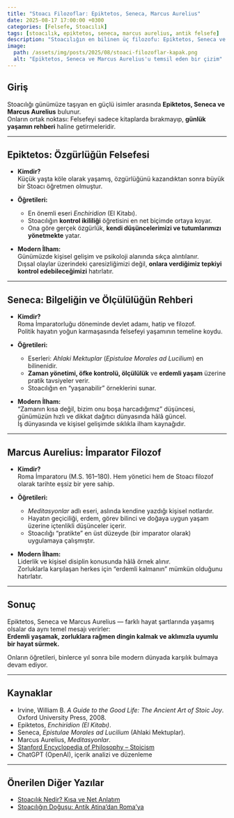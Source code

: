 ```yaml
---
title: "Stoacı Filozoflar: Epiktetos, Seneca, Marcus Aurelius"
date: 2025-08-17 17:00:00 +0300
categories: [Felsefe, Stoacılık]
tags: [stoacılık, epiktetos, seneca, marcus aurelius, antik felsefe]
description: "Stoacılığın en bilinen üç filozofu: Epiktetos, Seneca ve Marcus Aurelius. Onların yaşamlarından ve öğretilerinden çıkarılacak dersler."
image:
  path: /assets/img/posts/2025/08/stoaci-filozoflar-kapak.png
  alt: "Epiktetos, Seneca ve Marcus Aurelius'u temsil eden bir çizim"
---
```


## Giriş

Stoacılığı günümüze taşıyan en güçlü isimler arasında **Epiktetos, Seneca ve Marcus Aurelius** bulunur.  
Onların ortak noktası: Felsefeyi sadece kitaplarda bırakmayıp, **günlük yaşamın rehberi** haline getirmeleridir.  

---

## Epiktetos: Özgürlüğün Felsefesi

- **Kimdir?**  
  Küçük yaşta köle olarak yaşamış, özgürlüğünü kazandıktan sonra büyük bir Stoacı öğretmen olmuştur.  

- **Öğretileri:**  
  - En önemli eseri *Enchiridion* (El Kitabı).  
  - Stoacılığın **kontrol ikililiği** öğretisini en net biçimde ortaya koyar.  
  - Ona göre gerçek özgürlük, **kendi düşüncelerimizi ve tutumlarımızı yönetmekte** yatar.  

- **Modern İlham:**  
  Günümüzde kişisel gelişim ve psikoloji alanında sıkça alıntılanır.  
  Dışsal olaylar üzerindeki çaresizliğimizi değil, **onlara verdiğimiz tepkiyi kontrol edebileceğimizi** hatırlatır.  

---

## Seneca: Bilgeliğin ve Ölçülülüğün Rehberi

- **Kimdir?**  
  Roma İmparatorluğu döneminde devlet adamı, hatip ve filozof.  
  Politik hayatın yoğun karmaşasında felsefeyi yaşamının temeline koydu.  

- **Öğretileri:**  
  - Eserleri: *Ahlaki Mektuplar* (*Epistulae Morales ad Lucilium*) en bilinenidir.  
  - **Zaman yönetimi, öfke kontrolü, ölçülülük** ve **erdemli yaşam** üzerine pratik tavsiyeler verir.  
  - Stoacılığın en “yaşanabilir” örneklerini sunar.  

- **Modern İlham:**  
  “Zamanın kısa değil, bizim onu boşa harcadığımız” düşüncesi, günümüzün hızlı ve dikkat dağıtıcı dünyasında hâlâ güncel.  
  İş dünyasında ve kişisel gelişimde sıklıkla ilham kaynağıdır.  

---

## Marcus Aurelius: İmparator Filozof

- **Kimdir?**  
  Roma İmparatoru (M.S. 161–180). Hem yönetici hem de Stoacı filozof olarak tarihte eşsiz bir yere sahip.  

- **Öğretileri:**  
  - *Meditasyonlar* adlı eseri, aslında kendine yazdığı kişisel notlardır.  
  - Hayatın geçiciliği, erdem, görev bilinci ve doğaya uygun yaşam üzerine içtenlikli düşünceler içerir.  
  - Stoacılığı “pratikte” en üst düzeyde (bir imparator olarak) uygulamaya çalışmıştır.  

- **Modern İlham:**  
  Liderlik ve kişisel disiplin konusunda hâlâ örnek alınır.  
  Zorluklarla karşılaşan herkes için “erdemli kalmanın” mümkün olduğunu hatırlatır.  

---

## Sonuç

Epiktetos, Seneca ve Marcus Aurelius — farklı hayat şartlarında yaşamış olsalar da aynı temel mesajı verirler:  
**Erdemli yaşamak, zorluklara rağmen dingin kalmak ve aklımızla uyumlu bir hayat sürmek.**  

Onların öğretileri, binlerce yıl sonra bile modern dünyada karşılık bulmaya devam ediyor.  

---

## Kaynaklar

- Irvine, William B. *A Guide to the Good Life: The Ancient Art of Stoic Joy*. Oxford University Press, 2008.  
- Epiktetos, *Enchiridion (El Kitabı)*.  
- Seneca, *Epistulae Morales ad Lucilium* (Ahlaki Mektuplar).  
- Marcus Aurelius, *Meditasyonlar*.  
- [Stanford Encyclopedia of Philosophy – Stoicism](https://plato.stanford.edu/entries/stoicism/)  
- ChatGPT (OpenAI), içerik analizi ve düzenleme  

---

## Önerilen Diğer Yazılar

- [Stoacılık Nedir? Kısa ve Net Anlatım](/posts/stoacilik-nedir-kisa-ve-net-anlatim)
- [Stoacılığın Doğuşu: Antik Atina’dan Roma’ya](/posts/stoaciligin-dogusu-antik-atinadan-romaya)
